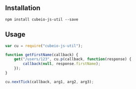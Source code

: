 Installation
------------

    npm install cubeio-js-util --save

Usage
-----

```js
var cu = require("cubeio-js-util");

function getFirstName(callback) {
    get("/users/123", cu.p(callback, function(response) {
        callback(null, response.firstName);
    });
}

cu.nextTick(callback, arg1, arg2, arg3);
```

